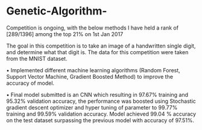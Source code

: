 
# Genetic-Algorithm-
Competition is ongoing, with the below methods I have held a rank of [289/1396] among the top 21% on 1st Jan 2017 

The goal in this competition is to take an image of a handwritten single digit, and determine what that digit is. The data for this competition were taken from the MNIST dataset.

• Implemented different machine learning algorithms (Random Forest, Support Vector Machine, Gradient Boosted Method) to improve the accuracy of model.

• Final model submitted is an CNN which resulting in 97.67% training and 95.32% validation accuracy, the performance was boosted using Stochastic gradient descent optimizer and hyper tuning of parameter to 99.77% training and 99.59% validation accuracy. Model achieved 99.04 % accuracy on the test dataset surpassing the previous model with accuracy of 97.51%.
